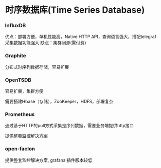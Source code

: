 # 时序数据库(Time Series Database)

### InfluxDB

优点：部署方便，单机性能高，Native HTTP API，查询语言强大，搭配telegraf采集数据功能强大
缺点：集群闭源(需付费)

### Graphite

分布式时序列数据存储，容易扩展


### OpenTSDB

容易扩展，集群方便

需要搭建Hbase（存储），ZooKeeper，HDFS，部署复杂

### Prometheus

通过基于HTTP的pull方式采集是序列数据，需要业务端提供http接口

提供整套监控解决方案

### open-faclon

提供整套监控解决方案, grafana 插件版本较低